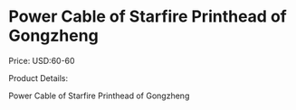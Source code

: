 # Power Cable of Starfire Printhead of Gongzheng

Price: USD:60-60

Product Details:

Power Cable of Starfire Printhead of Gongzheng